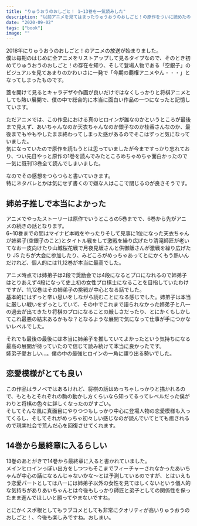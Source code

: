 ```yaml
---
title: "りゅうおうのおしごと！ 1~13巻を一気読みした"
description: "以前アニメを見てはまったりゅうおうのおしごと！の原作をついに読めたのでその感想。"
date: "2020-09-02"
tags: ["book"]
image: ""
---
```


2018年にりゅうおうのおしごと！のアニメの放送が始まりました。  
僕は毎期のはじめに全アニメをリストアップして見るタイプなので、そのとき初めてりゅうおうのおしごと！の存在を知り、そして登場人物である「空銀子」のビジュアルを見てあまりのかわいさに一発で「今期の覇権アニメやん・・・」となってしまったものです。

蓋を開けて見るとキャラデザや作画が良いだけではなくしっかりと将棋アニメとしても熱い展開で、僕の中で総合的に本当に面白い作品の一つになったと記憶しています。

ただアニメでは、この作品における真のヒロインが誰なのかというところが最後まで見えず、あいちゃんなのか天衣ちゃんなのか銀子なのか桂香さんなのか、最後までもやもやしたまま終わってしまった感があるのでそこはずっと気になっていました。  
気になっていたので原作を読もうとは思っていましたが今まですっかり忘れており、つい先日やっと原作の1巻を読んでみたところめちゃめちゃ面白かったので一気に既刊13巻全て読んでしまいました。

なのでその感想をつらつらと書いていきます。  
特にネタバレとかは気にせず書くので嫌な人はここで閉じるのが良さそうです。

## 姉弟子推しで本当によかった

アニメでやったストーリーは原作でいうところの5巻までで、6巻から先がアニメの続きの話となります。  
6~10巻までの間はマイナビ本戦をやったりそして見事に1位になった天衣ちゃんが姉弟子(空銀子のこと)とタイトル戦をして激戦を繰り広げたり清滝師匠が老いてなお一皮向けたり山城桜花戦で月夜見坂さんと供御飯さんが激戦を繰り広げたり JS たちが大会に参加したり、みどころがめっちゃあってとにかくもう熱いんだけれど、個人的には11,12巻が本当に最高でした。

アニメ時点では姉弟子は2段で奨励会では4段になるとプロになれるので姉弟子はとりあえず4段になって史上初の女性プロ棋士になることを目指していたわけですが、11,12巻はその姉弟子の挑戦が中心となる話でした。  
基本的にはずっと辛い思いをしながら読むことになる感じでした。姉弟子は本当に厳しい戦いをずっとしていて、その中でこれまで語られなかった姉弟子と八一の過去が出てきたり将棋のプロになることの厳しさだったり、とにかくもしかしてこれ最悪の結末あるかもな？となるような展開で気になって仕事が手につかないレベルでした。

それでも最後の最後には本当に姉弟子を推していてよかったという気持ちになる最高の展開が待っていたので信じて読み続けて本当に良かったです。  
姉弟子愛おしい…。僕の中の最強ヒロインの一角に躍り出る勢いでした。

## 恋愛模様がとても良い

この作品はラノベではあるけれど、将棋の話はめっちゃしっかりと描かれるので、もともとそれぞれの駒の動かし方くらいなら知ってるってレベルだった僕がわりと将棋の色々に詳しくなったのがすごい。  
そしてそんな風に真面目にやりつつもしっかり中心に登場人物の恋愛模様も入ってくるし、そしてそれがめっちゃ初々しい感じなのが読んでいてとても癒されるので現実社会で荒んだ心を回復させてくれます。

## 14巻から最終章に入るらしい

13巻のあとがきで14巻から最終章に入ると書かれていました。  
メインヒロインっぽい出方をしつつもそこまでフィーチャーされなかったあいちゃんが中心の話になるんじゃないかな～とは予測しているのですが、とはいえもう恋愛パートとしては八一には姉弟子以外の女性を見てほしくないという個人的な気持ちがありあいちゃんとは今後もしっかり師匠と弟子としての関係性を保ったまま進んでほしいと願ってやまないですね。

とにかくスポ根としてもラブコメとしても非常にクオリティが高いりゅうおうのおしごと！、今後も楽しみですね。おしまい。
